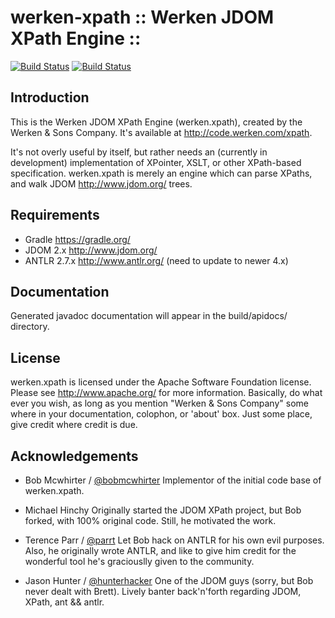 # werken-xpath :: Werken JDOM XPath Engine ::
[![Build Status](https://img.shields.io/travis/Obsidian-StudiosInc/werken-xpath/master.svg?colorA=9977bb&style=plastic)](https://travis-ci.org/Obsidian-StudiosInc/werken-xpath)
[![Build Status](https://img.shields.io/shippable/5a0a1aa5b2a4270700e2dcde/master.svg?colorA=9977bb&style=plastic)](https://app.shippable.com/projects/5a0a1aa5b2a4270700e2dcde/)

## Introduction
This is the Werken JDOM XPath Engine (werken.xpath), created by  the 
Werken & Sons Company. It's available at <http://code.werken.com/xpath>.

It's not overly useful by itself, but rather needs an (currently in
development) implementation of XPointer, XSLT, or other XPath-based 
specification.  werken.xpath is merely an engine which can parse XPaths,
and walk JDOM <http://www.jdom.org/> trees.


## Requirements
* Gradle <https://gradle.org/>
* JDOM 2.x <http://www.jdom.org/>
* ANTLR 2.7.x <http://www.antlr.org/> (need to update to newer 4.x)

## Documentation
Generated javadoc documentation will appear in the build/apidocs/ directory.

## License
werken.xpath is licensed under the Apache Software Foundation
license. Please see <http://www.apache.org/> for more information.
Basically, do what ever you wish, as long as you mention "Werken &
Sons Company" some where in your documentation, colophon, or 'about'
box.  Just some place, give credit where credit is due.

## Acknowledgements
  * Bob Mcwhirter / [@bobmcwhirter](https://github.com/bobmcwhirter) 
    Implementor of the initial code base of werken.xpath.

  * Michael Hinchy
    Originally started the JDOM XPath project, but Bob forked, with 100% 
    original code.  Still, he motivated the work.

  * Terence Parr / [@parrt](https://github.com/@parrt)
    Let Bob hack on ANTLR for his own evil purposes.  Also, he 
    originally wrote ANTLR, and like to give him credit for the  
    wonderful tool he's graciouslly given to the community.

  * Jason Hunter / [@hunterhacker](https://github.com/@hunterhacker)
    One of the JDOM guys (sorry, but Bob never dealt with Brett). Lively 
    banter back'n'forth regarding JDOM, XPath, ant && antlr.
